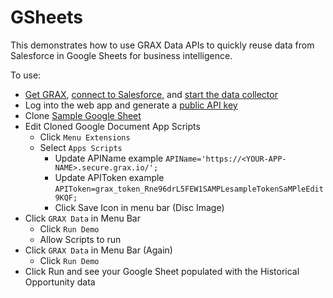 # GSheets

This demonstrates how to use GRAX Data APIs to quickly reuse data from Salesforce in Google Sheets for business intelligence.

To use:

- [Get GRAX](https://grax.com), [connect to Salesforce](https://documentation.grax.com/docs/connecting-salesforce), and [start the data collector](https://documentation.grax.com/docs/auto-backup)
- Log into the web app and generate a [public API key](https://documentation.grax.com/docs/public-api)
- Clone [Sample Google Sheet](https://docs.google.com/spreadsheets/d/1MbdocT6b1sB65HhmepzTgpNxCcg0KcyICZ5U6sPz_t4/edit#gid=514958285)
- Edit Cloned Google Document App Scripts
    - Click ```Menu Extensions```
    - Select ```Apps Scripts```
        - Update APIName example ```APIName='https://<YOUR-APP-NAME>.secure.grax.io/';```
        - Update APIToken example ```APIToken=grax_token_Rne96drL5FEW1SAMPLesampleTokenSaMPleEdit9KQF;```
        - Click Save Icon in menu bar (Disc Image)
- Click ```GRAX Data``` in Menu Bar
    - Click ```Run Demo```
    - Allow Scripts to run
- Click ```GRAX Data``` in Menu Bar (Again)
    - Click ```Run Demo```
- Click Run and see your Google Sheet populated with the Historical Opportunity data

